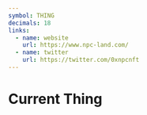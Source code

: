 ```yaml
---
symbol: THING
decimals: 18
links:
  - name: website
    url: https://www.npc-land.com/
  - name: twitter
    url: https://twitter.com/0xnpcnft
---
```


# Current Thing
